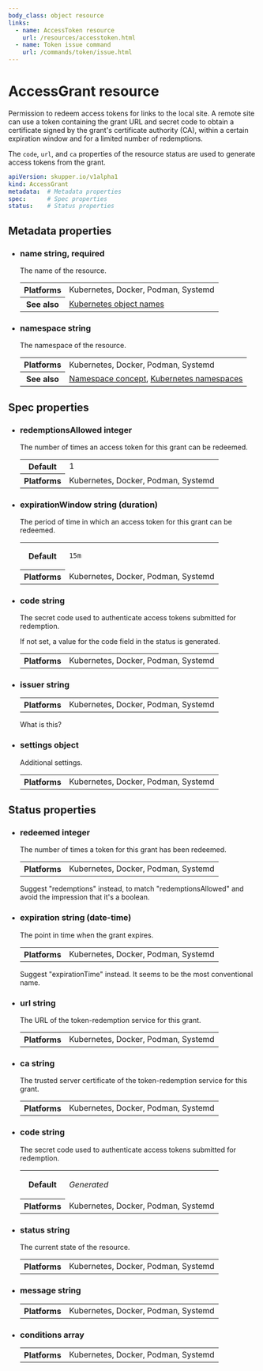 ```yaml
---
body_class: object resource
links:
  - name: AccessToken resource
    url: /resources/accesstoken.html
  - name: Token issue command
    url: /commands/token/issue.html
---
```


# AccessGrant resource

<section>

Permission to redeem access tokens for links to the local
site.  A remote site can use a token containing the grant
URL and secret code to obtain a certificate signed by the
grant's certificate authority (CA), within a certain
expiration window and for a limited number of redemptions.

The `code`, `url`, and `ca` properties of the resource
status are used to generate access tokens from the grant.

~~~ yaml
apiVersion: skupper.io/v1alpha1
kind: AccessGrant
metadata:  # Metadata properties
spec:      # Spec properties
status:    # Status properties
~~~

</section>

<section>

## Metadata properties

- <h3 id="name">name <span class="attribute-info">string, required</span></h3>

  The name of the resource.

  <table class="fields"><tr><th>Platforms</th><td>Kubernetes, Docker, Podman, Systemd</td><tr><th>See also</th><td><a href="https://kubernetes.io/docs/concepts/overview/working-with-objects/names/">Kubernetes object names</a></td></table>

- <h3 id="namespace">namespace <span class="attribute-info">string</span></h3>

  The namespace of the resource.

  <table class="fields"><tr><th>Platforms</th><td>Kubernetes, Docker, Podman, Systemd</td><tr><th>See also</th><td><a href="/concepts/namespace.html">Namespace concept</a>, <a href="https://kubernetes.io/docs/concepts/overview/working-with-objects/namespaces/">Kubernetes namespaces</a></td></table>

</section>

<section>

## Spec properties

- <h3 id="redemptionsallowed">redemptionsAllowed <span class="attribute-info">integer</span></h3>

  The number of times an access token for this grant can
  be redeemed.

  <table class="fields"><tr><th>Default</th><td>1</td><tr><th>Platforms</th><td>Kubernetes, Docker, Podman, Systemd</td></table>

- <h3 id="expirationwindow">expirationWindow <span class="attribute-info">string (duration)</span></h3>

  The period of time in which an access token for this
  grant can be redeemed.

  <table class="fields"><tr><th>Default</th><td><p><code>15m</code></p>
  </td><tr><th>Platforms</th><td>Kubernetes, Docker, Podman, Systemd</td></table>

- <h3 id="code">code <span class="attribute-info">string</span></h3>

  The secret code used to authenticate access tokens
  submitted for redemption.
  
  If not set, a value for the code field in the status is
  generated.

  <table class="fields"><tr><th>Platforms</th><td>Kubernetes, Docker, Podman, Systemd</td></table>

- <h3 id="issuer">issuer <span class="attribute-info">string</span></h3>

  <table class="fields"><tr><th>Platforms</th><td>Kubernetes, Docker, Podman, Systemd</td></table>

  <section class="notes">

  What is this?

  </section>

- <h3 id="settings">settings <span class="attribute-info">object</span></h3>

  Additional settings.

  <table class="fields"><tr><th>Platforms</th><td>Kubernetes, Docker, Podman, Systemd</td></table>

</section>

<section>

## Status properties

- <h3 id="redeemed">redeemed <span class="attribute-info">integer</span></h3>

  The number of times a token for this grant has been
  redeemed.

  <table class="fields"><tr><th>Platforms</th><td>Kubernetes, Docker, Podman, Systemd</td></table>

  <section class="notes">

  Suggest "redemptions" instead, to match
  "redemptionsAllowed" and avoid the impression that
  it's a boolean.

  </section>

- <h3 id="expiration">expiration <span class="attribute-info">string (date-time)</span></h3>

  The point in time when the grant expires.

  <table class="fields"><tr><th>Platforms</th><td>Kubernetes, Docker, Podman, Systemd</td></table>

  <section class="notes">

  Suggest "expirationTime" instead.  It seems to be the
  most conventional name.

  </section>

- <h3 id="url">url <span class="attribute-info">string</span></h3>

  The URL of the token-redemption service for this grant.

  <table class="fields"><tr><th>Platforms</th><td>Kubernetes, Docker, Podman, Systemd</td></table>

- <h3 id="ca">ca <span class="attribute-info">string</span></h3>

  The trusted server certificate of the token-redemption
  service for this grant.

  <table class="fields"><tr><th>Platforms</th><td>Kubernetes, Docker, Podman, Systemd</td></table>

- <h3 id="code">code <span class="attribute-info">string</span></h3>

  The secret code used to authenticate access tokens
  submitted for redemption.

  <table class="fields"><tr><th>Default</th><td><p><em>Generated</em></p>
  </td><tr><th>Platforms</th><td>Kubernetes, Docker, Podman, Systemd</td></table>

- <h3 id="status">status <span class="attribute-info">string</span></h3>

  The current state of the resource.

  <table class="fields"><tr><th>Platforms</th><td>Kubernetes, Docker, Podman, Systemd</td></table>

- <h3 id="message">message <span class="attribute-info">string</span></h3>

  <table class="fields"><tr><th>Platforms</th><td>Kubernetes, Docker, Podman, Systemd</td></table>

- <h3 id="conditions">conditions <span class="attribute-info">array</span></h3>

  <table class="fields"><tr><th>Platforms</th><td>Kubernetes, Docker, Podman, Systemd</td></table>

</section>
